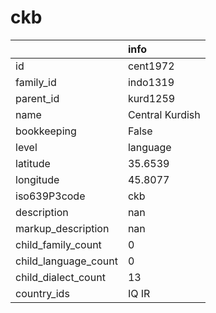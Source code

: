 # ckb
|                      | info            |
|:---------------------|:----------------|
| id                   | cent1972        |
| family_id            | indo1319        |
| parent_id            | kurd1259        |
| name                 | Central Kurdish |
| bookkeeping          | False           |
| level                | language        |
| latitude             | 35.6539         |
| longitude            | 45.8077         |
| iso639P3code         | ckb             |
| description          | nan             |
| markup_description   | nan             |
| child_family_count   | 0               |
| child_language_count | 0               |
| child_dialect_count  | 13              |
| country_ids          | IQ IR           |